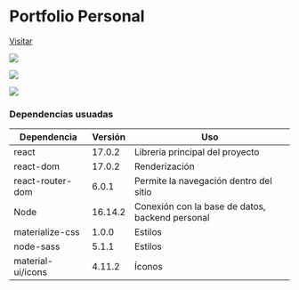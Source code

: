 # Portfolio Personal

[Visitar](https://portfolio-nv-react.netlify.app/ "Visitar")

![](https://firebasestorage.googleapis.com/v0/b/portfolio-c32fd.appspot.com/o/readMe%2Fchrome_6t1Z9tLiVS.png?alt=media&token=a265474f-488f-4563-99cb-8646ad2a4dbb)

![](https://firebasestorage.googleapis.com/v0/b/portfolio-c32fd.appspot.com/o/readMe%2Fchrome_LudlAS0rgE.png?alt=media&token=760b2967-00bc-4337-88a8-f5e3004913c3)

![](https://firebasestorage.googleapis.com/v0/b/portfolio-c32fd.appspot.com/o/readMe%2Fchrome_j8iboO5svv.png?alt=media&token=f752316f-3562-466e-b6c2-9d69697047a8)




### Dependencias usuadas


|  Dependencia |  Versión   | Uso  |
| ------------ | ------------ | ------------ |
| react  | 17.0.2   |  Libreria principal del proyecto   |
| react-dom  | 17.0.2   |  Renderización  |
| react-router-dom  |  6.0.1  | Permite la navegación dentro del sitio |
| Node | 16.14.2  | Conexión con la base de datos, backend personal|
| materialize-css | 1.0.0 | Estilos|
| node-sass  |  5.1.1 | Estilos|
| material-ui/icons| 4.11.2  | Íconos|





